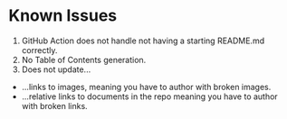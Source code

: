 # Known Issues

1. GitHub Action does not handle not having a starting README.md correctly.
2. No Table of Contents generation.
3. Does not update... 
  - ...links to images, meaning you have to author with broken images.
  - ...relative links to documents in the repo meaning you have to author with broken links.
